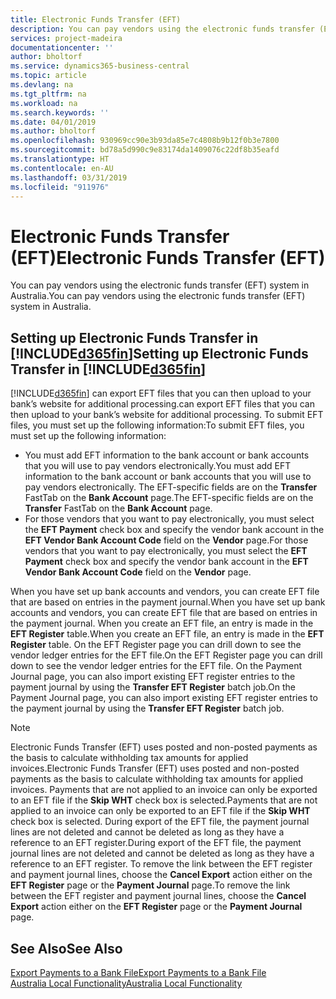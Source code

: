 ```yaml
---
title: Electronic Funds Transfer (EFT)
description: You can pay vendors using the electronic funds transfer (EFT) system in Australia.
services: project-madeira
documentationcenter: ''
author: bholtorf
ms.service: dynamics365-business-central
ms.topic: article
ms.devlang: na
ms.tgt_pltfrm: na
ms.workload: na
ms.search.keywords: ''
ms.date: 04/01/2019
ms.author: bholtorf
ms.openlocfilehash: 930969cc90e3b93da85e7c4808b9b12f0b3e7800
ms.sourcegitcommit: bd78a5d990c9e83174da1409076c22df8b35eafd
ms.translationtype: HT
ms.contentlocale: en-AU
ms.lasthandoff: 03/31/2019
ms.locfileid: "911976"
---
```

# <a name="electronic-funds-transfer-eft"></a><span data-ttu-id="20151-103">Electronic Funds Transfer (EFT)</span><span class="sxs-lookup"><span data-stu-id="20151-103">Electronic Funds Transfer (EFT)</span></span>
<span data-ttu-id="20151-104">You can pay vendors using the electronic funds transfer (EFT) system in Australia.</span><span class="sxs-lookup"><span data-stu-id="20151-104">You can pay vendors using the electronic funds transfer (EFT) system in Australia.</span></span>  

## <a name="setting-up-electronic-funds-transfer-in-included365finincludesd365finmdmd"></a><span data-ttu-id="20151-105">Setting up Electronic Funds Transfer in [!INCLUDE[d365fin](../../includes/d365fin_md.md)]</span><span class="sxs-lookup"><span data-stu-id="20151-105">Setting up Electronic Funds Transfer in [!INCLUDE[d365fin](../../includes/d365fin_md.md)]</span></span>  
[!INCLUDE[d365fin](../../includes/d365fin_md.md)] <span data-ttu-id="20151-106">can export EFT files that you can then upload to your bank’s website for additional processing.</span><span class="sxs-lookup"><span data-stu-id="20151-106">can export EFT files that you can then upload to your bank’s website for additional processing.</span></span> <span data-ttu-id="20151-107">To submit EFT files, you must set up the following information:</span><span class="sxs-lookup"><span data-stu-id="20151-107">To submit EFT files, you must set up the following information:</span></span>  

* <span data-ttu-id="20151-108">You must add EFT information to the bank account or bank accounts that you will use to pay vendors electronically.</span><span class="sxs-lookup"><span data-stu-id="20151-108">You must add EFT information to the bank account or bank accounts that you will use to pay vendors electronically.</span></span> <span data-ttu-id="20151-109">The EFT-specific fields are on the **Transfer** FastTab on the **Bank Account** page.</span><span class="sxs-lookup"><span data-stu-id="20151-109">The EFT-specific fields are on the **Transfer** FastTab on the **Bank Account** page.</span></span>  
* <span data-ttu-id="20151-110">For those vendors that you want to pay electronically, you must select the **EFT Payment** check box and specify the vendor bank account in the **EFT Vendor Bank Account Code** field on the **Vendor** page.</span><span class="sxs-lookup"><span data-stu-id="20151-110">For those vendors that you want to pay electronically, you must select the **EFT Payment** check box and specify the vendor bank account in the **EFT Vendor Bank Account Code** field on the **Vendor** page.</span></span>  

<span data-ttu-id="20151-111">When you have set up bank accounts and vendors, you can create EFT file that are based on entries in the payment journal.</span><span class="sxs-lookup"><span data-stu-id="20151-111">When you have set up bank accounts and vendors, you can create EFT file that are based on entries in the payment journal.</span></span> <span data-ttu-id="20151-112">When you create an EFT file, an entry is made in the **EFT Register** table.</span><span class="sxs-lookup"><span data-stu-id="20151-112">When you create an EFT file, an entry is made in the **EFT Register** table.</span></span> <span data-ttu-id="20151-113">On the EFT Register page you can drill down to see the vendor ledger entries for the EFT file.</span><span class="sxs-lookup"><span data-stu-id="20151-113">On the EFT Register page you can drill down to see the vendor ledger entries for the EFT file.</span></span> <span data-ttu-id="20151-114">On the Payment Journal page, you can also import existing EFT register entries to the payment journal by using the **Transfer EFT Register** batch job.</span><span class="sxs-lookup"><span data-stu-id="20151-114">On the Payment Journal page, you can also import existing EFT register entries to the payment journal by using the **Transfer EFT Register** batch job.</span></span>

> [!NOTE]  
> <span data-ttu-id="20151-115">Electronic Funds Transfer (EFT) uses posted and non-posted payments as the basis to calculate withholding tax amounts for applied invoices.</span><span class="sxs-lookup"><span data-stu-id="20151-115">Electronic Funds Transfer (EFT) uses posted and non-posted payments as the basis to calculate withholding tax amounts for applied invoices.</span></span> <span data-ttu-id="20151-116">Payments that are not applied to an invoice can only be exported to an EFT file if the **Skip WHT** check box is selected.</span><span class="sxs-lookup"><span data-stu-id="20151-116">Payments that are not applied to an invoice can only be exported to an EFT file if the **Skip WHT** check box is selected.</span></span> <span data-ttu-id="20151-117">During export of the EFT file, the payment journal lines are not deleted and cannot be deleted as long as they have a reference to an EFT register.</span><span class="sxs-lookup"><span data-stu-id="20151-117">During export of the EFT file, the payment journal lines are not deleted and cannot be deleted as long as they have a reference to an EFT register.</span></span> <span data-ttu-id="20151-118">To remove the link between the EFT register and payment journal lines, choose the **Cancel Export** action either on the **EFT Register** page or the **Payment Journal** page.</span><span class="sxs-lookup"><span data-stu-id="20151-118">To remove the link between the EFT register and payment journal lines, choose the **Cancel Export** action either on the **EFT Register** page or the **Payment Journal** page.</span></span>       

## <a name="see-also"></a><span data-ttu-id="20151-119">See Also</span><span class="sxs-lookup"><span data-stu-id="20151-119">See Also</span></span>  
[<span data-ttu-id="20151-120">Export Payments to a Bank File</span><span class="sxs-lookup"><span data-stu-id="20151-120">Export Payments to a Bank File</span></span>](../../payables-how-export-payments-bank-file.md)  
[<span data-ttu-id="20151-121">Australia Local Functionality</span><span class="sxs-lookup"><span data-stu-id="20151-121">Australia Local Functionality</span></span>](australia-local-functionality.md)
